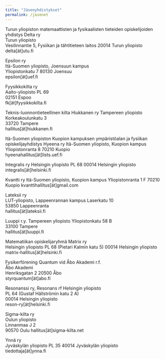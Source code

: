 ```yaml
---
title: "Jäsenyhdistykset"
permalink: /jasenet
---
```


Turun yliopiston matemaattisten ja fysikaalisten tieteiden opiskelijoiden yhdistys Delta ry  
Turun yliopisto  
Vesilinnantie 5, Fysiikan ja tähtitieteen laitos
20014 Turun yliopisto  
delta[ät]utu.fi

Epsilon ry  
Itä-Suomen yliopisto, Joensuun kampus  
Yliopistonkatu 7
80130 Joensuu  
epsilon[ät]uef.fi

Fyysikkokilta ry  
Aalto-yliopisto
PL 69  
02151 Espoo  
fk[ät]fyysikkokilta.fi

Teknis-luonnontieteellinen kilta Hiukkanen ry
Tampereen yliopisto  
Korkeakoulunkatu 3  
33720 Tampere  
hallitus[ät]hiukkanen.fi

Itä-Suomen yliopiston Kuopion kampuksen ympäristöalan ja fysiikan opiskelijayhdistys Hyeena ry
Itä-Suomen yliopisto, Kuopion kampus  
Yliopistonranta 8
70210 Kuopio  
hyeenahallitus[ät]lists.uef.fi

Integralis ry
Helsingin yliopisto
PL 68
00014 Helsingin yliopisto
integralis[ät]helsinki.fi

Kvantti ry
Itä-Suomen yliopisto, Kuopion kampus
Yliopistonranta 1 F
70210 Kuopio
kvanttihallitus[ät]gmail.com

Lateksii ry  
LUT-yliopisto, Lappeenrannan kampus
Laserkatu 10  
53850 Lappeenranta  
hallitus[ät]lateksii.fi

Luuppi r.y.
Tampereen yliopisto
Yliopistonkatu 58 B  
33100 Tampere  
hallitus[ät]luuppi.fi

Matematiikan opiskelijaryhmä Matrix ry  
Helsingin yliopisto
PL 68 (Pietari Kalmin katu 5)
00014 Helsingin yliopisto  
matrix-hallitus[ät]helsinki.fi  

Fysikerförening Quantum vid Åbo Akademi r.f.  
Åbo Akademi  
Henriksgatan 2
20500 Åbo  
styrquantum[ät]abo.fi

Resonanssi ry, Resonans rf
Helsingin yliopisto  
PL 64 (Gustaf Hällströmin katu 2 A)  
00014 Helsingin yliopisto  
reson-ry[ät]helsinki.fi

Sigma-kilta ry  
Oulun yliopisto  
Linnanmaa J 2  
90570 Oulu
hallitus[ät]sigma-kilta.net

Ynnä ry  
Jyväskylän yliopisto
PL 35
40014 Jyväskylän yliopisto  
tiedottaja[ät]ynna.fi 